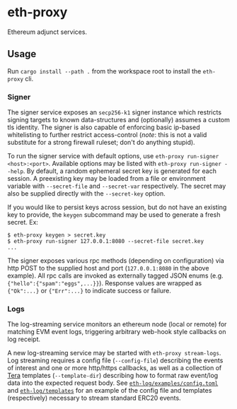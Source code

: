 # eth-proxy

Ethereum adjunct services.

## Usage

Run `cargo install --path .` from the workspace root to install the `eth-proxy` cli.

### Signer

The signer service exposes an `secp256-k1` signer instance which restricts
signing targets to known data-structures and (optionally) assumes a custom
tls identity.  The signer is also capable of enforcing basic ip-based
whitelisting to further restrict access-control (*note*: this is not a
valid substitute for a strong firewall ruleset; don't do anything stupid).

To run the signer service with default options, use `eth-proxy run-signer <host>:<port>`.
Available options may be listed with `eth-proxy run-signer --help`.  By default, a random
ephemeral secret key is generated for each session.  A preexisting key may be loaded from
a file or environment variable with `--secret-file` and `--secret-var` respectively.
The secret may also be supplied directly with the `--secret-key` option.

If you would like to persist keys across session, but do not have an existing key to provide,
the `keygen` subcommand may be used to generate a fresh secret.  Ex:

```
$ eth-proxy keygen > secret.key
$ eth-proxy run-signer 127.0.0.1:8080 --secret-file secret.key
...
```

The signer exposes various rpc methods (depending on configuration) via http POST to the
supplied host and port (`127.0.0.1:8080` in the above example).  All rpc calls are invoked
as externally tagged JSON enums (e.g. `{"hello":{"spam":"eggs",...}}`).  Response values are
wrapped as `{"Ok":...}` or `{"Err":...}` to indicate success or failure.


### Logs

The log-streaming service monitors an ethereum node (local or remote) for matching EVM
event logs, triggering arbitrary web-hook style callbacks on log receipt.

A new log-streaming service may be started with `eth-proxy stream-logs`.  Log streaming
requires a config file (`--config-file`) describing the events of interest and one or more
http/https callbacks, as well as a collection of [Tera](https://crates.io/crates/tera) templates
(`--template-dir`) describing how to format raw event/log data into the expected request body.  See 
[`eth-log/examples/config.toml`](./eth-log/examples/config.toml) and
[`eth-log/templates`](./eth-log/templates) for an example of the config file and templates
(respectively) necessary to stream standard ERC20 events.

